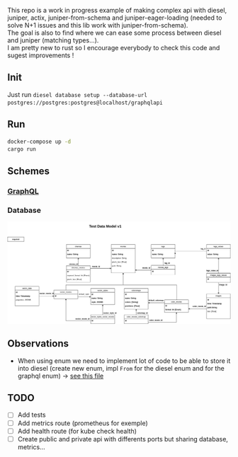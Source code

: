 This repo is a work in progress example of making complex api with diesel, juniper, actix, juniper-from-schema and juniper-eager-loading (needed to solve N+1 issues and this lib work with juniper-from-schema).  
The goal is also to find where we can ease some process between diesel and juniper (matching types...).  
I am pretty new to rust so I encourage everybody to check this code and sugest improvements !

## Init
Just run `diesel database setup --database-url postgres://postgres:postgres@localhost/graphqlapi`

## Run
```bash
docker-compose up -d
cargo run
```

## Schemes

### [GraphQL](src/graphql/schema.graphql)

### Database
![Database scheme](./test_data_model_v1.png)

## Observations
- When using enum we need to implement lot of code to be able to store it into diesel (create new enum, impl `From` for the diesel enum and for the graphql enum) -> [see this file](./src/models/mod.rs) 


## TODO
- [ ] Add tests
- [ ] Add metrics route (prometheus for exemple)
- [ ] Add health route (for kube check health)
- [ ] Create public and private api with differents ports but sharing database, metrics...
